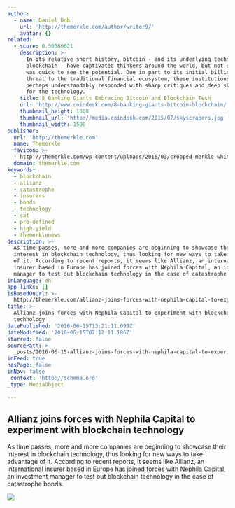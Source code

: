 ```yaml
---
author:
  - name: Daniel Dob
    url: 'http://themerkle.com/author/writer9/'
    avatar: {}
related:
  - score: 0.56580621
    description: >-
      In its relative short history, bitcoin - and its underlying technology the
      blockchain - have captivated thinkers around the world, but not everyone
      was quick to see the potential. Due in part to its initial billing as a
      threat to the traditional financial ecosystem, these institutions have
      perhaps understandably responded with sharp critiques and deep skepticism
      for the technology.
    title: 8 Banking Giants Embracing Bitcoin and Blockchain Tech
    url: 'http://www.coindesk.com/8-banking-giants-bitcoin-blockchain/'
    thumbnail_height: 1000
    thumbnail_url: 'http://media.coindesk.com/2015/07/skyscrapers.jpg'
    thumbnail_width: 1500
publisher:
  url: 'http://themerkle.com'
  name: Themerkle
  favicon: >-
    http://themerkle.com/wp-content/uploads/2016/03/cropped-merkle-white-1-192x192.png
  domain: themerkle.com
keywords:
  - blockchain
  - allianz
  - catastrophe
  - insurers
  - bonds
  - technology
  - cat
  - pre-defined
  - high-yield
  - themerklenews
description: >-
  As time passes, more and more companies are beginning to showcase their
  interest in blockchain technology, thus looking for new ways to take advantage
  of it. According to recent reports, it seems like Allianz, an international
  insurer based in Europe has joined forces with Nephila Capital, an investment
  manager to test out blockchain technology in the case of catastrophe bonds.
inLanguage: en
app_links: []
isBasedOnUrl: >-
  http://themerkle.com/allianz-joins-forces-with-nephila-capital-to-experiment-with-blockchain-technology/
title: >-
  Allianz joins forces with Nephila Capital to experiment with blockchain
  technology
datePublished: '2016-06-15T13:21:11.699Z'
dateModified: '2016-06-15T07:12:11.186Z'
starred: false
sourcePath: >-
  _posts/2016-06-15-allianz-joins-forces-with-nephila-capital-to-experiment-with.md
inFeed: true
hasPage: false
inNav: false
_context: 'http://schema.org'
_type: MediaObject

---
```

<article style=""><h1>Allianz joins forces with Nephila Capital to experiment with blockchain technology</h1><p>As time passes, more and more companies are beginning to showcase their interest in blockchain technology, thus looking for new ways to take advantage of it. According to recent reports, it seems like Allianz, an international insurer based in Europe has joined forces with Nephila Capital, an investment manager to test out blockchain technology in the case of catastrophe bonds.</p><img src="http://themerkle.com/wp-content/uploads/2016/06/shutterstock_173558135.jpg" /></article>